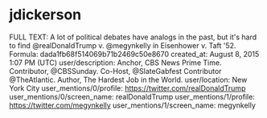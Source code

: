 # jdickerson

FULL TEXT: A lot of political debates have analogs in the past, but it's hard to find @realDonaldTrump v. @megynkelly in Eisenhower v. Taft '52.
Formula: dada1fb68f514069b71b2469c50e8670
created_at: August 8, 2015 1:07 PM (UTC)
user/description: Anchor, CBS News Prime Time.  Contributor, @CBSSunday. Co-Host, @SlateGabfest Contributor @TheAtlantic. Author, The Hardest Job in the World.
user/location: New York City
user_mentions/0/profile: https://twitter.com/realDonaldTrump
user_mentions/0/screen_name: realDonaldTrump
user_mentions/1/profile: https://twitter.com/megynkelly
user_mentions/1/screen_name: megynkelly